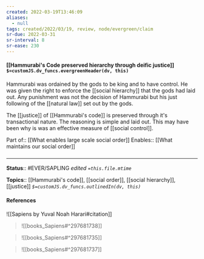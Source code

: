 ```yaml
---
created: 2022-03-19T13:46:09 
aliases:
  - null
tags: created/2022/03/19, review, node/evergreen/claim
sr-due: 2022-03-31
sr-interval: 8
sr-ease: 230
---
```


#### [[Hammurabi's Code preserved hierarchy through deific justice]] `$=customJS.dv_funcs.evergreenHeader(dv, this)`

Hammurabi was ordained by the gods to be king and to have control. He was given the right to enforce the [[social hierarchy]] that the gods had laid out. Any punishment was not the decision of Hammurabi but his just following of the [[natural law]] set out by the gods.

The [[justice]] of [[Hammurabi's code]] is preserved through it's transactional nature. The reasoning is simple and laid out.
This may have been why is was an effective measure of [[social control]].

Part of:: [[What enables large scale social order]]
Enables:: [[What maintains our social order]]

### <hr class="footnote"/>

**Status**:: #EVER/SAPLING 
*edited `=this.file.mtime`*

**Topics**:: [[Hammurabi's code]], [[social order]], [[social hierarchy]], [[justice]]
*`$=customJS.dv_funcs.outlinedIn(dv, this)`*

#### References

![[Sapiens by Yuval Noah Harari#citation]]

> ![[books_Sapiens#^297681738]]

> ![[books_Sapiens#^297681735]]

> ![[books_Sapiens#^297681737]]
